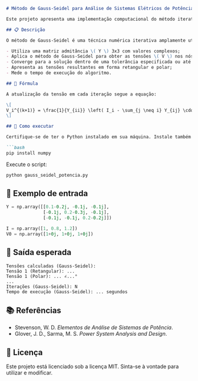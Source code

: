 
````markdown
# Método de Gauss-Seidel para Análise de Sistemas Elétricos de Potência

Este projeto apresenta uma implementação computacional do método iterativo de **Gauss-Seidel** para o cálculo de tensões nodais em sistemas elétricos de potência, utilizando uma matriz admitância (Y) e um vetor de corrente (I) como entrada.

## 📋 Descrição

O método de Gauss-Seidel é uma técnica numérica iterativa amplamente utilizada na análise de fluxo de carga em sistemas de potência. Esta implementação:

- Utiliza uma matriz admitância \( Y \) 3x3 com valores complexos;
- Aplica o método de Gauss-Seidel para obter as tensões \( V \) nos nós do sistema;
- Converge para a solução dentro de uma tolerância especificada ou até um número máximo de iterações;
- Apresenta as tensões resultantes em forma retangular e polar;
- Mede o tempo de execução do algoritmo.

## 🧮 Fórmula

A atualização da tensão em cada iteração segue a equação:

\[
V_i^{(k+1)} = \frac{1}{Y_{ii}} \left( I_i - \sum_{j \neq i} Y_{ij} \cdot V_j^{(k)} \right)
\]

## 🚀 Como executar

Certifique-se de ter o Python instalado em sua máquina. Instale também o pacote NumPy:

```bash
pip install numpy
````

Execute o script:

```bash
python gauss_seidel_potencia.py
```

## 🧾 Exemplo de entrada

```python
Y = np.array([[0.1-0.2j, -0.1j, -0.1j],
              [-0.1j, 0.2-0.3j, -0.1j],
              [-0.1j, -0.1j, 0.2-0.2j]])

I = np.array([1, 0.8, 1.2])
V0 = np.array([1+0j, 1+0j, 1+0j])
```

## 📌 Saída esperada

```text
Tensões calculadas (Gauss-Seidel):
Tensão 1 (Retangular): ...
Tensão 1 (Polar): ... ∠...°
...
Iterações (Gauss-Seidel): N
Tempo de execução (Gauss-Seidel): ... segundos
```

## 📚 Referências

* Stevenson, W. D. *Elementos de Análise de Sistemas de Potência*.
* Glover, J. D., Sarma, M. S. *Power System Analysis and Design*.

## 📄 Licença

Este projeto está licenciado sob a licença MIT. Sinta-se à vontade para utilizar e modificar.


